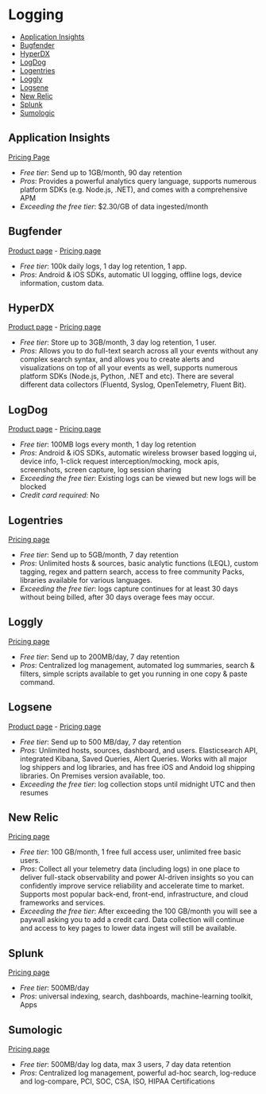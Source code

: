 # Logging

<!-- TOC depthFrom:2 -->

- [Application Insights](#application-insights)
- [Bugfender](#bugfender)
- [HyperDX](#hyperdx)
- [LogDog](#logdog)
- [Logentries](#logentries)
- [Loggly](#loggly)
- [Logsene](#logsene)
- [New Relic](#new-relic)
- [Splunk](#splunk)
- [Sumologic](#sumologic)

<!-- /TOC -->

## Application Insights

[Pricing Page](https://azure.microsoft.com/en-us/pricing/details/application-insights/)

* *Free tier*: Send up to 1GB/month, 90 day retention
* *Pros*: Provides a powerful analytics query language, supports numerous platform SDKs (e.g. Node.js, .NET), and comes with a comprehensive APM
* *Exceeding the free tier*: $2.30/GB of data ingested/month

## Bugfender

[Product page](https://bugfender.com/) - [Pricing page](https://bugfender.com/pricing)

* *Free tier*: 100k daily logs, 1 day log retention, 1 app.
* *Pros*: Android & iOS SDKs, automatic UI logging, offline logs, device information, custom data.

## HyperDX

[Product page](https://www.hyperdx.io/) - [Pricing page](https://www.hyperdx.io/pricing)

* *Free tier*: Store up to 3GB/month, 3 day log retention, 1 user.
* *Pros*: Allows you to do full-text search across all your events without any complex search syntax, and allows you to create alerts and visualizations on top of all your events as well, supports numerous platform SDKs (Node.js, Python, .NET and etc). There are several different data collectors (Fluentd, Syslog, OpenTelemetry, Fluent Bit).

## LogDog 

[Product page](https://log.dog) - [Pricing page](https://log.dog/pricing)

* *Free tier*: 100MB logs every month, 1 day log retention
* *Pros*: Android & iOS SDKs, automatic wireless browser based logging ui, device info, 1-click request interception/mocking, mock apis, screenshots, screen capture, log session sharing
* *Exceeding the free tier*: Existing logs can be viewed but new logs will be blocked
* *Credit card required*: No

## Logentries

[Pricing page](https://logentries.com/pricing/)

* *Free tier*: Send up to 5GB/month, 7 day retention
* *Pros*: Unlimited hosts & sources, basic analytic functions (LEQL), custom tagging, regex and pattern search, access to free community Packs, libraries available for various languages.
* *Exceeding the free tier*: logs capture continues for at least 30 days without being billed, after 30 days overage fees may occur.

## Loggly

[Pricing page](https://www.loggly.com/plans-and-pricing/)

* *Free tier*: Send up to 200MB/day, 7 day retention
* *Pros*:  Centralized log management, automated log summaries, search & filters, simple scripts available to get you running in one copy & paste command.

## Logsene

[Product page](https://sematext.com/logsene/) - [Pricing page](https://sematext.com/logsene/#plans-and-pricing)

* *Free tier*: Send up to 500 MB/day, 7 day retention
* *Pros*: Unlimited hosts, sources, dashboard, and users. Elasticsearch API, integrated Kibana, Saved Queries, Alert Queries. Works with all major log shippers and log libraries, and has free iOS and Andoid log shipping libraries. On Premises version available, too.
* *Exceeding the free tier*: log collection stops until midnight UTC and then resumes

## New Relic

[Pricing page](https://newrelic.com/pricing)

* *Free tier*: 100 GB/month, 1 free full access user, unlimited free basic users.
* *Pros*: Collect all your telemetry data (including logs) in one place to deliver full-stack observability and power AI-driven insights so you can confidently improve service reliability and accelerate time to market. Supports most popular back-end, front-end, infrastructure, and cloud frameworks and services.
* *Exceeding the free tier*: After exceeding the 100 GB/month you will see a paywall asking you to add a credit card. Data collection will continue and access to key pages to lower data ingest will still be available.

## Splunk

[Pricing page](https://www.splunk.com/en_us/products/splunk-enterprise/free-vs-enterprise.html)

* *Free tier*: 500MB/day
* *Pros*: universal indexing, search, dashboards, machine-learning toolkit, Apps

## Sumologic

[Pricing page](https://www.sumologic.com/pricing/)

* *Free tier*: 500MB/day log data, max 3 users, 7 day data retention
* *Pros*: Centralized log management, powerful ad-hoc search, log-reduce and log-compare, PCI, SOC, CSA, ISO, HIPAA Certifications
